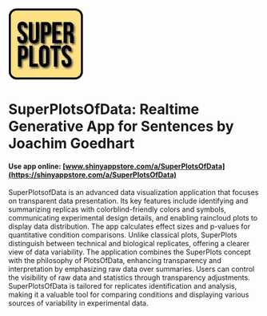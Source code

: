 ![](./s517_5GrJBdAKQ56Ee4cj7ntmIEWvtjBAQcx56GKDTZGw_logo_251.jpg)

# SuperPlotsOfData: Realtime Generative App for Sentences by Joachim Goedhart

#### Use app online: __[www.shinyappstore.com/a/SuperPlotsOfData](https://shinyappstore.com/a/SuperPlotsOfData)__

SuperPlotsofData is an advanced data visualization application that focuses on transparent data presentation. Its key features include identifying and summarizing replicas with colorblind-friendly colors and symbols, communicating experimental design details, and enabling raincloud plots to display data distribution. The app calculates effect sizes and p-values for quantitative condition comparisons. Unlike classical plots, SuperPlots distinguish between technical and biological replicates, offering a clearer view of data variability. The application combines the SuperPlots concept with the philosophy of PlotsOfData, enhancing transparency and interpretation by emphasizing raw data over summaries. Users can control the visibility of raw data and statistics through transparency adjustments. SuperPlotsOfData is tailored for replicates identification and analysis, making it a valuable tool for comparing conditions and displaying various sources of variability in experimental data.
